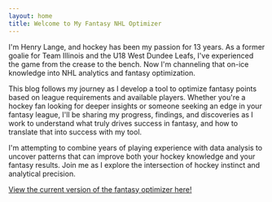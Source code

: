 ```yaml
---
layout: home
title: Welcome to My Fantasy NHL Optimizer
---
```

I'm Henry Lange, and hockey has been my passion for 13 years. As a former goalie for Team Illinois and the U18 West Dundee Leafs, I've experienced the game from the crease to the bench. Now I'm channeling that on-ice knowledge into NHL analytics and fantasy optimization.

This blog follows my journey as I develop a tool to optimize fantasy points based on league requirements and available players. Whether you're a hockey fan looking for deeper insights or someone seeking an edge in your fantasy league, I'll be sharing my progress, findings, and discoveries as I work to understand what truly drives success in fantasy, and how to translate that into success with my tool.

I'm attempting to combine years of playing experience with data analysis to uncover patterns that can improve both your hockey knowledge and your fantasy results. Join me as I explore the intersection of hockey instinct and analytical precision.

[View the current version of the fantasy optimizer here!](https://henrylange.shinyapps.io/fantasy_nhl_optimizer/)
